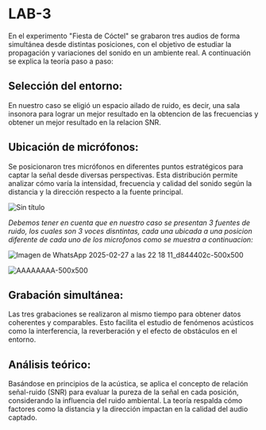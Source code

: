 # LAB-3
En el experimento "Fiesta de Cóctel" se grabaron tres audios de forma simultánea desde distintas posiciones, con el objetivo de estudiar la propagación y variaciones del sonido en un ambiente real. A continuación se explica la teoría paso a paso:

## Selección del entorno:
En nuestro caso se eligió un espacio ailado de ruido, es decir, una sala insonora para lograr un mejor resultado en la obtencion de las frecuencias y obtener un mejor resultado en la relacion SNR.

## Ubicación de micrófonos:
Se posicionaron tres micrófonos en diferentes puntos estratégicos para captar la señal desde diversas perspectivas. Esta distribución permite analizar cómo varía la intensidad, frecuencia y calidad del sonido según la distancia y la dirección respecto a la fuente principal.

![Sin título](https://github.com/user-attachments/assets/4a1a8b4d-fccf-4671-91f4-999c3d43366c)


*Debemos tener en cuenta que en nuestro caso se presentan 3 fuentes de ruido, los cuales son 3 voces disntintas, cada una ubicada a una posicion diferente de cada uno de los microfonos como se muestra a continuacion:*

![Imagen de WhatsApp 2025-02-27 a las 22 18 11_d844402c-500x500](https://github.com/user-attachments/assets/294b7dad-4f51-456e-bca9-19652293eebb)


![AAAAAAAA-500x500](https://github.com/user-attachments/assets/d2578ed6-09b7-473c-9e88-5a67b1bd56e2)



## Grabación simultánea:
Las tres grabaciones se realizaron al mismo tiempo para obtener datos coherentes y comparables. Esto facilita el estudio de fenómenos acústicos como la interferencia, la reverberación y el efecto de obstáculos en el entorno.

## Análisis teórico:
Basándose en principios de la acústica, se aplica el concepto de relación señal-ruido (SNR) para evaluar la pureza de la señal en cada posición, considerando la influencia del ruido ambiental. La teoría respalda cómo factores como la distancia y la dirección impactan en la calidad del audio captado.

